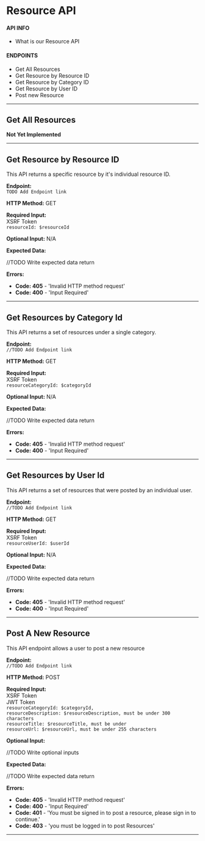 # Resource API

#### API INFO
* What is our Resource API

#### ENDPOINTS
* Get All Resources
* Get Resource by Resource ID
* Get Resource by Category ID
* Get Resource by User ID
* Post new Resource

---

## Get All Resources

**Not Yet Implemented**

---

## Get Resource by Resource ID

This API returns a specific resource by it's individual resource ID.

**Endpoint:**   
`TODO Add Endpoint link`

**HTTP Method:** GET  

**Required Input:**  
XSRF Token  
`resourceId: $resourceId`

**Optional Input:** N/A 

**Expected Data:** 

//TODO Write expected data return

 
**Errors:**   
* **Code: 405** - 'Invalid HTTP method request'  
* **Code: 400** - 'Input Required'  

---

## Get Resources by Category Id

This API returns a set of resources under a single category.

**Endpoint:**   
`//TODO Add Endpoint link`

**HTTP Method:** GET  

**Required Input:**  
XSRF Token  
`resourceCategoryId: $categoryId`

**Optional Input:** N/A 

**Expected Data:** 

//TODO Write expected data return

 
**Errors:**   
* **Code: 405** - 'Invalid HTTP method request'  
* **Code: 400** - 'Input Required'  

---

## Get Resources by User Id

This API returns a set of resources that were posted by an individual user.

**Endpoint:**   
`//TODO Add Endpoint link`

**HTTP Method:** GET  

**Required Input:**  
XSRF Token  
`resourceUserId: $userId`

**Optional Input:** N/A 

**Expected Data:** 

//TODO Write expected data return

 
**Errors:**   
* **Code: 405** - 'Invalid HTTP method request'  
* **Code: 400** - 'Input Required'  

---

## Post A New Resource

This API endpoint allows a user to post a new resource

**Endpoint:**   
`//TODO Add Endpoint link`

**HTTP Method:** POST  

**Required Input:**  
 XSRF Token  
 JWT Token  
`resourceCategoryId: $categoryId,`   
`resourceDescription: $resourceDescription, must be under 300 characters`  
`resourceTitle: $resourceTitle, must be under`   
`resourceUrl: $resourceUrl, must be under 255 characters`  

**Optional Input:**  

//TODO Write optional inputs

**Expected Data:** 

//TODO Write expected data return

 
**Errors:**   
* **Code: 405** - 'Invalid HTTP method request'  
* **Code: 400** - 'Input Required'  
* **Code: 401** - 'You must be signed in to post a resource, please sign in to continue.'
* **Code: 403** - 'you must be logged in to post Resources'
---